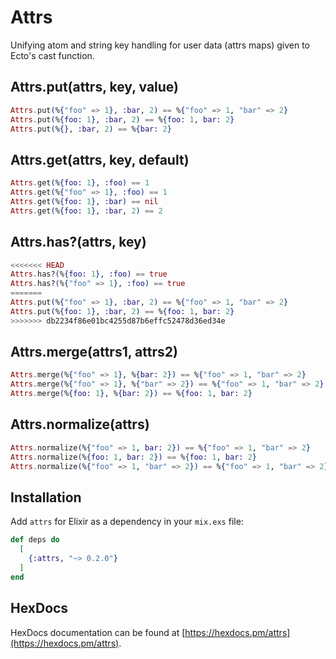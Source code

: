 # Attrs

Unifying atom and string key handling for user data (attrs maps) given to Ecto's cast function.

## Attrs.put(attrs, key, value)

```elixir
Attrs.put(%{"foo" => 1}, :bar, 2) == %{"foo" => 1, "bar" => 2}
Attrs.put(%{foo: 1}, :bar, 2) == %{foo: 1, bar: 2}
Attrs.put(%{}, :bar, 2) == %{bar: 2}
```

## Attrs.get(attrs, key, default)

```elixir
Attrs.get(%{foo: 1}, :foo) == 1
Attrs.get(%{"foo" => 1}, :foo) == 1
Attrs.get(%{foo: 1}, :bar) == nil
Attrs.get(%{foo: 1}, :bar, 2) == 2
```

## Attrs.has?(attrs, key)

```elixir
<<<<<<< HEAD
Attrs.has?(%{foo: 1}, :foo) == true
Attrs.has?(%{"foo" => 1}, :foo) == true
=======
Attrs.put(%{"foo" => 1}, :bar, 2) == %{"foo" => 1, "bar" => 2}
Attrs.put(%{foo: 1}, :bar, 2) == %{foo: 1, bar: 2}
>>>>>>> db2234f86e01bc4255d87b6effc52478d36ed34e
```

## Attrs.merge(attrs1, attrs2)

```elixir
Attrs.merge(%{"foo" => 1}, %{bar: 2}) == %{"foo" => 1, "bar" => 2}
Attrs.merge(%{"foo" => 1}, %{"bar" => 2}) == %{"foo" => 1, "bar" => 2}
Attrs.merge(%{foo: 1}, %{bar: 2}) == %{foo: 1, bar: 2}
```

## Attrs.normalize(attrs)

```elixir
Attrs.normalize(%{"foo" => 1, bar: 2}) == %{"foo" => 1, "bar" => 2}
Attrs.normalize(%{foo: 1, bar: 2}) == %{foo: 1, bar: 2}
Attrs.normalize(%{"foo" => 1, "bar" => 2}) == %{"foo" => 1, "bar" => 2}
```

## Installation

Add `attrs` for Elixir as a dependency in your `mix.exs` file:

```elixir
def deps do
  [
    {:attrs, "~> 0.2.0"}
  ]
end
```

## HexDocs

HexDocs documentation can be found at [https://hexdocs.pm/attrs](https://hexdocs.pm/attrs).
